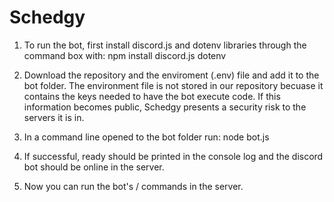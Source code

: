 # Schedgy

1. To run the bot, first install discord.js and dotenv libraries through the command box with: 
   npm install discord.js dotenv

2. Download the repository and the enviroment (.env) file and add it to the bot folder. The environment file is not stored in our repository becuase it contains the keys needed to have the bot execute code. If this information becomes public, Schedgy presents a security risk to the servers it is in.

3. In a command line opened to the bot folder run:
   node bot.js

4. If successful, ready should be printed in the console log and the discord bot should be online in the server. 

5. Now you can run the bot's / commands in the server.

